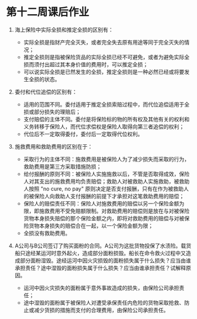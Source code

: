 # 第十二周课后作业

1. 海上保险中实际全损和推定全损的区别有：
    - 实际全损是指财产完全灭失，或者完全失去原有用途等同于完全灭失的情况；
    - 推定全损则是指被保险货品的实际全损已经不可避免，或者为避免实际全损而须付出超过其本身价值的费用时，可以推定全损；
    - 可以说实际全损是已然发生的全损，推定全损则是一种必然已经或将要发生全损的状态。

2. 委付和代位追偿的区别有：
    - 适用的范围不同。委付适用于推定全损索赔过程中，而代位追偿适用于全损或部分损失的理赔后；
    - 支付赔偿的主体不同。委付是将保险标的物的所有权及其他有关的权利和义务转移于保险人，而代位求偿权是保险人取得向第三者追偿的权利；
    - 代位后不一定取得委付，委付后一定取得代位权利。

3. 施救费用和救助费用的区别在于：
    - 采取行为的主体不同：施救费用是被保险人为了减少损失而采取的行为，救助费用是第三方采取措施防损；
    - 给付报酬的原则不同：被保险人实施施救以后，不管是否取得成效，保险人对其支出的施救费用均负责赔偿；救助人对被救助人实施救助，被救助人按照 "no cure, no pay" 原则决定是否支付报酬，只有在作为被救助人的被保险人向救助人支付报酬的前提下才承担对这笔救助费用的赔偿；
    - 保险人的赔偿责任不同：保险人对施救费用的赔偿以另一个保险金额为限，即施救费用不受免赔额限制。对救助费用的赔偿则是放在与对被保险货物本身损失赔偿的那个保险金额之内，即将对救助费用的赔偿与对被保险货物本身损失的赔偿合在一起，以一个保险金额为限；
    - 全损没有救助费用。

4. A公司与B公司签订了购买面粉的合同。A公司为这批货物投保了水渍险。载货船只途经某运河时意外起火，造成部分面粉损毁。船长在命令救火过程中又造成部分面粉湿毁。途经运河中因火灾损毁的面粉损失属于什么损失？应当由谁承担责任？途中湿毁的面粉损失属于什么损失？应当由谁承担责任？试解释原因。
    - 运河中因火灾损失的面粉属于意外事故造成的损失，由保险公司承担责任；
    - 途中湿毁的面粉属于被保险人对遭受承保责任内危险的货物采取抢救、防止或减少货损的措施而支付的合理费用，由保险公司承担责任。